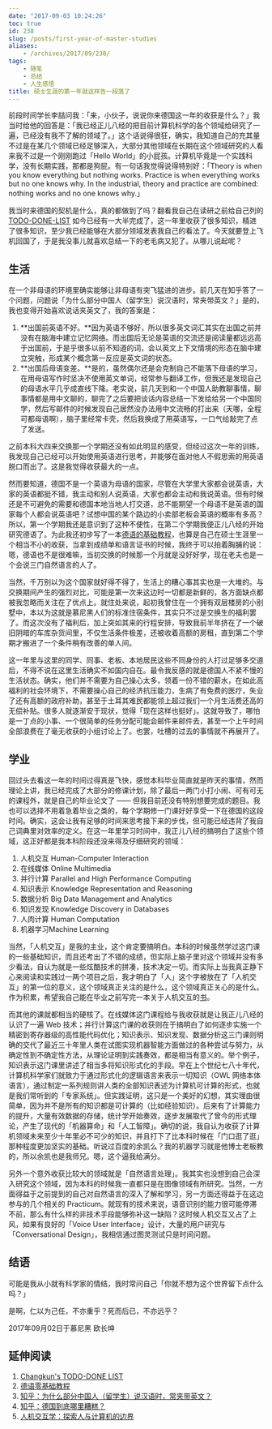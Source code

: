 ```yaml
---
date: "2017-09-03 10:24:26"
toc: true
id: 238
slug: /posts/first-year-of-master-studies
aliases:
    - /archives/2017/09/238/
tags:
    - 随笔
    - 总结
    - 人生感悟
title: 硕士生涯的第一年就这样告一段落了
---
```


前段时间学长李喆问我：「来，小伙子，说说你来德国这一年的收获是什么？」我当时给他的回答是：「我已经正儿八经的把目前计算机科学的各个领域给研究了一遍，已经没有我不了解的领域了。」这个话说得很狂，确实，我知道自己的充其量不过是在某几个领域已经足够深入，大部分其他领域在长期在这个领域研究的人看来我不过是一个刚刚跑过「Hello World」的小屁孩。计算机毕竟是一个实践科学，没有长期实践，那都是狗屁。有一句话我觉得说得特别好：「Theory is when you know everything but nothing works. Practice is when everything works but no one knows why. In the industrial, theory and practice are combined: nothing works and no one knows why.」

我当时来德国的契机是什么，真的都做到了吗？翻看我自己在读研之前给自己列的 [TODO-DONE-LIST](https://changkun.de/blog/todo/) 如今已经有一大半完成了，这一年里收获了很多知识，精进了很多知识，至少我已经能够在大部分领域发表我自己的看法了。今天就要登上飞机回国了，于是我没事儿就喜欢总结一下的老毛病又犯了。从哪儿说起呢？

## 生活

在一个非母语的环境里确实能够让非母语有突飞猛进的进步。前几天在知乎答了一个问题，问题说「为什么部分中国人（留学生）说汉语时，常夹带英文？」是的，我也变得开始喜欢说话夹英文了，我的答案是：

1. **出国前英语不好。**因为英语不够好，所以很多英文词汇其实在出国之前并没有在脑海中建立记忆网络。而出国后无论是英语的交流还是阅读量都远远高于出国前，于是乎很多以前不知道的词，会以英文上下文情境的形态在脑中建立突触，形成某个概念第一反应是英文词的状态。
2. **出国后母语变差。**是的，虽然偶尔还是会克制自己不能落下母语的学习，在用母语写作时坚决不使用英文单词，经常参与翻译工作，但我还是发现自己的母语水平几乎成直线下降。老实说，前几天到和一个中国人助教聊事情，聊事情都是用中文聊的，聊完了之后要把谈话内容总结一下发给给另一个中国同学，然后写邮件的时候发现自己居然没办法用中文流畅的打出来（天哪，全程可都母语啊），脑子里经常卡壳，然后我换成了用英语写，一口气给敲完了点了发送。

之前本科大四来交换那一个学期还没有如此明显的感受，但经过这次一年的训练，我发现自己已经可以开始使用英语进行思考，并能够在面对他人不假思索的用英语脱口而出了。这是我觉得收获最大的一点。

然而要知道，德国不是一个英语为母语的国家，尽管在大学里大家都会说英语，大家的英语都挺不错，我主动和别人说英语，大家也都会主动和我说英语。但有时候还是不可避免的需要和德国本地当地人打交道，总不能期望一个母语不是英语的国家每个人都会说英语吧？试想中国的某个路边的小卖部老板会英语的概率有多高？所以，第一个学期我还是意识到了这种不便性，在第二个学期我便正儿八经的开始研究德语了。为此我还初步写了一本[德语的基础教程](https://github.com/changkun/german-tutorial)，也算是自己在硕士生涯里一个相当不小的收获，当拿到成绩单和语言证书的时候，我终于可以拍着胸脯的说：嗯，德语也不是很难嘛，当初交换的时候那一个月就是没好好学，现在老夫也是一个会说三门自然语言的人了。

当然，千万别以为这个国家就好得不得了，生活上的糟心事其实也是一大堆的。与交换期间产生的强烈对比，可能是第一次来这边时一切都是新鲜的，各方面缺点都被我忽略而关注在了优点上。就住处来说，起初我曾住在一个拥有双层楼房的小别墅中，本以为这就是慕尼黑人们的标准住宿条件，其实只不过是交换生的福利罢了。而这次没有了福利后，加上突如其来的行程安排，导致我前半年挤在了一个破旧阴暗的车库杂货间里，不仅生活条件极差，还被收着高额的房租，直到第二个学期才搬进了一个条件稍有改善的单人间。

这一年里与这里的同学、同事、老板、本地居民这些不同身份的人打过足够多交道后，不得不说在这里生活确实不如国内自在。最令我反感的就是德国人不紧不慢的生活状态。确实，他们并不需要为自己操心太多，领着一份不错的薪水，在如此高福利的社会环境下，不需要操心自己的经济抗压能力，生病了有免费的医疗，失业了还有高额的政府补助，甚至于土耳其难民都能领上超过我们一个月生活费还高的无偿补贴。很多人就逐渐安于现状，觉得「现在这样也挺好」。这就导致了，哪怕是一丁点的小事、一个很简单的任务分配可能会邮件来邮件去，甚至一个上午时间全部浪费在了毫无收获的小组讨论上了。也罢，吐槽的过去的事情就不再展开了。

## 学业

回过头去看这一年的时间过得真是飞快，感觉本科毕业简直就是昨天的事情，然而理论上讲，我已经完成了大部分的修课计划，除了最后一两门小打小闹、可有可无的课程外，就是自己的毕业论文了 —— 但我目前还没有特别想要完成的题目。我也可以选择不用着急着毕业之类的，每个学期修一门课好好享受一下在德国的这段时间。确实，这会让我有足够的时间来思考接下来的步伐，但可能已经违背了我自己词典里对效率的定义。在这一年里学习时间中，我正儿八经的搞明白了这些个领域，这正好都是我本科阶段还没来得及仔细研究的领域：

1. 人机交互 Human-Computer Interaction
2. 在线媒体 Online Multimedia
3. 并行计算 Parallel and High Performance Computing
4. 知识表示 Knowledge Representation and Reasoning
5. 数据分析 Big Data Management and Analytics
6. 知识发现 Knowledge Discovery in Databases
7. 人肉计算 Human Computation
8. 机器学习Machine Learning

当然，「人机交互」是我的主业，这个肯定要搞明白。本科的时候虽然学过这门课的一些基础知识，而且还考出了不错的成绩，但实际上脑子里对这个领域并没有多少看法，自认为就是一些炫酷技术的拼凑，技术决定一切。而实际上当我真正静下心来阅读和实践过一两个项目之后，我才明白了「人」这个字被放在了「人机交互」的第一位的意义，这个领域真正关注的是什么，这个领域真正关心的是什么。作为积累，希望我自己能在毕业之前写完一本关于人机交互的[书](https://changkun.github.io/hci)。

而其他的课就都相当的硬核了。在线媒体这门课程给与我收获就是让我正儿八经的认识了一遍 Web 技术；并行计算这门课的收获则在于搞明白了如何逐步实施一个精密到寄存器级的高性能代码优化；知识表示、知识发现、数据分析这三门课则明确的交代了最近三十年里人类在试图实现机器智能方面做过的各种尝试与努力，从确定性到不确定性方法，从理论证明到实践奏效，都是相当有意义的。举个例子，知识表示这门课里讲述了相当多将知识形式化的手段。早在上个世纪七八十年代，计算机科学家们就致力于通过形式化的逻辑语言来表示一切知识（OWL 网络本体语言），通过制定一系列规则讲人类的全部知识表述为计算机可计算的形式，也就是我们常听到的「专家系统」。但实践证明，这只是一个美好的幻想，其实理由很简单，因为并不是所有的知识都是可计算的（比如经验知识）。后来有了计算能力的提升，大量有效数据的存储，统计学开始奏效，逐步发展取代了曾今的形式理论，产生了现代的「机器算命」和「人工智障」。确切的说，我自认为收获了计算机领域未来至少十年里必不可少的知识，并且打下了比本科时候在「门口逛了逛」那种程度更加坚实的基础。听说过百度的余凯么？我的机器学习就是他博士老板教的，所以余凯也是我师兄。嗯，这个逼我给满分。

另外一个意外收获比较大的领域就是「自然语言处理」。我其实也没想到自己会深入研究这个领域，因为本科的时候我一直都只是在图像领域有所研究。当然，一方面得益于之前提到的自己对自然语言的深入了解和学习，另一方面还得益于在这边参与的几个相关的 Practicum。就现有的技术来说，语音识别的能力很可能停滞不前，那么有什么样的非技术手段能够弥补这一缺陷？这时候人机交互又占了上风，如果有良好的「Voice User Interface」设计，大量的用户研究与「Conversational Design」，我相信通过图灵测试只是时间问题。

## 结语

可能是我从小就有科学家的情结，我时常问自己「你就不想为这个世界留下点什么吗？」

是啊，仁以为己任，不亦重乎？死而后已，不亦远乎？

2017年09月02日于慕尼黑
欧长坤 

## 延伸阅读

1. [Changkun's TODO-DONE LIST](https://changkun.de/blog/todo)
2. [德语零基础教程](https://github.com/changkun/german-tutorial)
3. [知乎：为什么部分中国人（留学生）说汉语时，常夹带英文？](https://www.zhihu.com/question/62317243/answer/222918810)
4. [知乎：德国到底哪里糟糕？](https://www.zhihu.com/question/29534743/answer/187255329)
5. [人机交互学：探索人与计算机的边界](https://changkun.github.io/hci/)